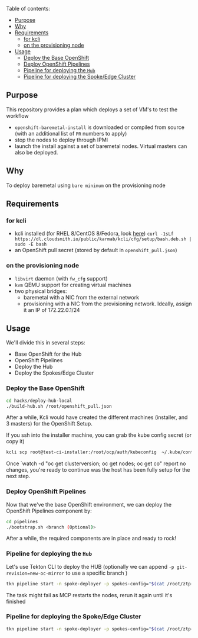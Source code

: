 Table of contents:

<!-- TOC depthfrom:1 orderedlist:false -->

- [Purpose](#purpose)
- [Why](#why)
- [Requirements](#requirements)
  - [for kcli](#for-kcli)
  - [on the provisioning node](#on-the-provisioning-node)
- [Usage](#usage)
  - [Deploy the Base OpenShift](#deploy-the-base-openshift)
  - [Deploy OpenShift Pipelines](#deploy-openshift-pipelines)
  - [Pipeline for deploying the `Hub`](#pipeline-for-deploying-the-hub)
  - [Pipeline for deploying the Spoke/Edge Cluster](#pipeline-for-deploying-the-spokeedge-cluster)

<!-- /TOC -->

## Purpose

This repository provides a plan which deploys a set of VM's to test the workflow

- `openshift-baremetal-install` is downloaded or compiled from source (with an additional list of `PR` numbers to apply)
- stop the nodes to deploy through IPMI
- launch the install against a set of baremetal nodes. Virtual masters can also be deployed.

## Why

To deploy baremetal using `bare minimum` on the provisioning node

## Requirements

### for kcli

- kcli installed (for RHEL 8/CentOS 8/Fedora, look [here](https://kcli.readthedocs.io/en/latest/#package-install-method)) `curl -1sLf https://dl.cloudsmith.io/public/karmab/kcli/cfg/setup/bash.deb.sh | sudo -E bash`
- an OpenShift pull secret (stored by default in `openshift_pull.json`)

### on the provisioning node

- `libvirt` daemon (with `fw_cfg` support)
- `kvm` QEMU support for creating virtual machines
- two physical bridges:
  - baremetal with a NIC from the external network
  - provisioning with a NIC from the provisioning network. Ideally, assign it an IP of 172.22.0.1/24

## Usage

We'll divide this in several steps:

- Base OpenShift for the Hub
- OpenShift Pipelines
- Deploy the Hub
- Deploy the Spokes/Edge Cluster

### Deploy the Base OpenShift

```sh
cd hacks/deploy-hub-local
./build-hub.sh /root/openshift_pull.json
```

After a while, Kcli would have created the different machines (installer, and 3 masters) for the OpenShift Setup.

If you ssh into the installer machine, you can grab the kube config secret (or copy it)

```sh
kcli scp root@test-ci-installer:/root/ocp/auth/kubeconfig  ~/.kube/config
```

Once `watch -d "oc get clusterversion; oc get nodes; oc get co" report no changes, you're ready to continue was the host has been fully setup for the next step.

### Deploy OpenShift Pipelines

Now that we've the base OpenShift environment, we can deploy the OpenShift Pipelines component by:

```sh
cd pipelines
./bootstrap.sh <branch (Optional)>
```

After a while, the required components are in place and ready to rock!

### Pipeline for deploying the `Hub`

Let's use Tekton CLI to deploy the HUB (optionally we can append `-p git-revision=new-oc-mirror` to use a specific branch )

~~~sh
tkn pipeline start -n spoke-deployer -p spokes-config="$(cat /root/ztp-pipeline-relocatable/hack/deploy-hub-local/spokes.yaml)" -p kubeconfig=${KUBECONFIG} -w name=ztp,claimName=ztp-pvc --timeout 5h --use-param-defaults deploy-ztp-hub
~~~

The task might fail as MCP restarts the nodes, rerun it again until it's finished

### Pipeline for deploying the Spoke/Edge Cluster

~~~sh
tkn pipeline start -n spoke-deployer -p spokes-config="$(cat /root/ztp-pipeline-relocatable/hack/deploy-hub-local/spokes.yaml)" -p kubeconfig=${KUBECONFIG} -w name=ztp,claimName=ztp-pvc --timeout 5h --use-param-defaults deploy-ztp-spokes
~~~

